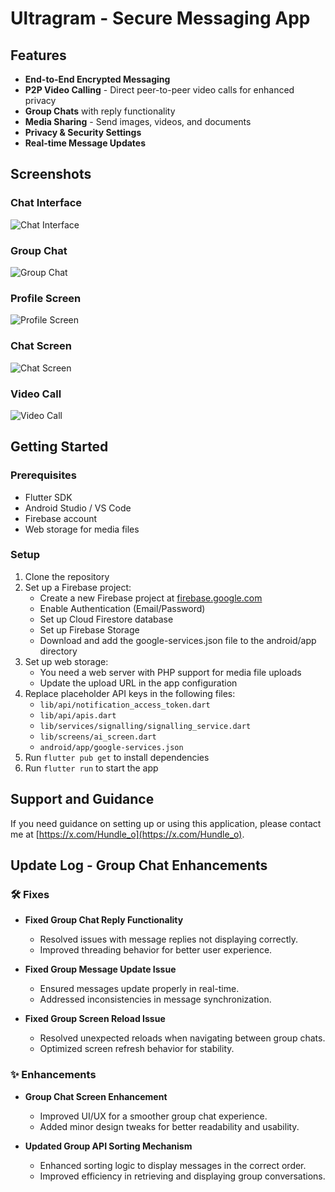 # Ultragram - Secure Messaging App

## Features
- **End-to-End Encrypted Messaging**
- **P2P Video Calling** - Direct peer-to-peer video calls for enhanced privacy
- **Group Chats** with reply functionality
- **Media Sharing** - Send images, videos, and documents
- **Privacy & Security Settings**
- **Real-time Message Updates**

## Screenshots

### Chat Interface
![Chat Interface](./screenshots/scaled_Screenshot_20250317-030109.jpg)

### Group Chat
![Group Chat](./screenshots/scaled_Screenshot_20250317-030116.jpg)

### Profile Screen
![Profile Screen](./screenshots/scaled_Screenshot_20250317-030148.jpg)

### Chat Screen
![Chat Screen](./screenshots/scaled_Screenshot_20250317-030131.jpg)

### Video Call
![Video Call](./screenshots/Screenshot_1741238944.png)

### 

## Getting Started

### Prerequisites
- Flutter SDK
- Android Studio / VS Code
- Firebase account
- Web storage for media files

### Setup
1. Clone the repository
2. Set up a Firebase project:
   - Create a new Firebase project at [firebase.google.com](https://firebase.google.com)
   - Enable Authentication (Email/Password)
   - Set up Cloud Firestore database
   - Set up Firebase Storage
   - Download and add the google-services.json file to the android/app directory
3. Set up web storage:
   - You need a web server with PHP support for media file uploads
   - Update the upload URL in the app configuration
4. Replace placeholder API keys in the following files:
   - `lib/api/notification_access_token.dart`
   - `lib/api/apis.dart`
   - `lib/services/signalling/signalling_service.dart`
   - `lib/screens/ai_screen.dart`
   - `android/app/google-services.json`
5. Run `flutter pub get` to install dependencies
6. Run `flutter run` to start the app

## Support and Guidance
If you need guidance on setting up or using this application, please contact me at [https://x.com/Hundle_o](https://x.com/Hundle_o).

## Update Log - Group Chat Enhancements  

### 🛠 Fixes  
- **Fixed Group Chat Reply Functionality**  
  - Resolved issues with message replies not displaying correctly.  
  - Improved threading behavior for better user experience.  

- **Fixed Group Message Update Issue**  
  - Ensured messages update properly in real-time.  
  - Addressed inconsistencies in message synchronization.  

- **Fixed Group Screen Reload Issue**  
  - Resolved unexpected reloads when navigating between group chats.  
  - Optimized screen refresh behavior for stability.  

### ✨ Enhancements  
- **Group Chat Screen Enhancement**  
  - Improved UI/UX for a smoother group chat experience.  
  - Added minor design tweaks for better readability and usability.  

- **Updated Group API Sorting Mechanism**  
  - Enhanced sorting logic to display messages in the correct order.  
  - Improved efficiency in retrieving and displaying group conversations.  


